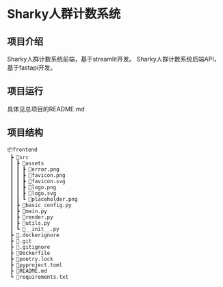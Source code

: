 # Sharky人群计数系统

## 项目介绍

Sharky人群计数系统前端，基于streamlit开发。
Sharky人群计数系统后端API，基于fastapi开发。

## 项目运行

具体见总项目的README.md

## 项目结构

```text
📦frontend
 ┣ 📂src
 ┃ ┣ 📂assets
 ┃ ┃ ┣ 📜error.png
 ┃ ┃ ┣ 📜favicon.png
 ┃ ┃ ┣ 📜favicon.svg
 ┃ ┃ ┣ 📜logo.png
 ┃ ┃ ┣ 📜logo.svg
 ┃ ┃ ┗ 📜placeholder.png
 ┃ ┣ 📜basic_config.py
 ┃ ┣ 📜main.py
 ┃ ┣ 📜render.py
 ┃ ┣ 📜utils.py
 ┃ ┗ 📜__init__.py
 ┣ 📜.dockerignore
 ┣ 📜.git
 ┣ 📜.gitignore
 ┣ 📜Dockerfile
 ┣ 📜poetry.lock
 ┣ 📜pyproject.toml
 ┣ 📜README.md
 ┗ 📜requirements.txt
```
